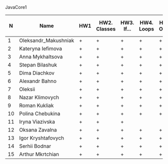 JavaCore1

N|Name| HW1 | HW2. Classes|HW3. If...|HW4. Loops|HW5. OOP1 |HW6. OOP2 |HW7. Inner classes| HW8. Collection1 | HW9. Collection2|HW10. String|HW11. Thread. IO|HW12. Java8
--|--|--|--|--|--|--|--|--|--|--|--|--|--
1|Oleksandr_Makushniak|+|+|+|+|+|+|+||||||
2|Kateryna Iefimova|+|+|+|+|+||||||||
3|Anna Mykhaltsova|+|+|+|+|+|+|||||||
4|Stepan Bilashuk|+|+|+|+|+|+|+|+|.||||
5|Dima Diachkov|+|+|+|+|+|+|+||||||
6|Alexandr Bahno|+|+|+|+|+|+|+|+|+|+|||
7|Oleksii|+|+|+|+|+||||||||
8|Nazar Klimovych|+|+|+|+|+||||||||
9|Roman Kukliak|+|+|+|+|+|+|+|+|+||||
10|Polina Chebukina|+|+|+|+|+|+|+|+|+||||
11|Iryna Viazivska|+|+|+||||||||||
12|Oksana Zavalna|+|+|+|+|+|+||+|.||||
13|Igor Kryshtafovych|+|+|+|+|+|+|+|+|||||
14|Serhii Bodnar|+|+|+|+|+|+|+|+|+|+|||
15|Arthur Mkrtchian|+|+|+|+|+|+|+|+|+||||

 
